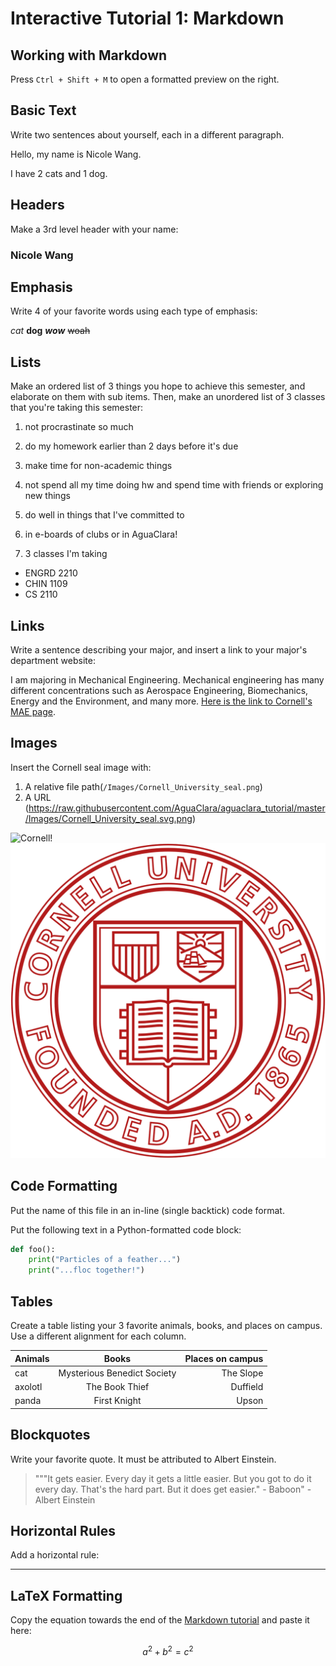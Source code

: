 # Interactive Tutorial 1: Markdown

## Working with Markdown

Press `Ctrl + Shift + M` to open a formatted preview on the right.

## Basic Text

Write two sentences about yourself, each in a different paragraph.

<!--- Write your answer here. --->
Hello, my name is Nicole Wang.

I have 2 cats and 1 dog.

## Headers

Make a 3rd level header with your name:

<!--- Write your answer here. --->
### Nicole Wang

## Emphasis

Write 4 of your favorite words using each type of emphasis:

<!--- Write your answer here. --->
*cat*
**dog**
***wow***
~~woah~~

## Lists

Make an ordered list of 3 things you hope to achieve this semester, and elaborate on them with sub items. Then, make an unordered list of 3 classes that you're taking this semester:

<!--- Write your answer here. --->
1. not procrastinate so much
  1. do my homework earlier than 2 days before it's due
2. make time for non-academic things
  1. not spend all my time doing hw and spend time with friends or exploring new things
3. do well in things that I've committed to
  1. in e-boards of clubs or in AguaClara!

1. 3 classes I'm taking
  - ENGRD 2210
  - CHIN 1109
  - CS 2110

## Links

Write a sentence describing your major, and insert a link to your major's department website:

<!--- Write your answer here. --->
I am majoring in Mechanical Engineering. Mechanical engineering has many different concentrations such as Aerospace Engineering, Biomechanics, Energy and the Environment, and many more. [Here is the link to Cornell's MAE page](http://www.mae.cornell.edu/).

## Images

Insert the Cornell seal image with:
  1. A relative file path(`/Images/Cornell_University_seal.png`)
  2. A URL (https://raw.githubusercontent.com/AguaClara/aguaclara_tutorial/master/Images/Cornell_University_seal.svg.png)

<!--- Write your answer here. --->
![Cornell!](/Images/Cornell_University_seal.png)
![Cornell](https://raw.githubusercontent.com/AguaClara/aguaclara_tutorial/master/Images/Cornell_University_seal.svg.png)

## Code Formatting

Put the name of this file in an in-line (single backtick) code format.

<!-- Write your answer here. -->

Put the following text in a Python-formatted code block:

```python
def foo():
    print("Particles of a feather...")
    print("...floc together!")
```

<!-- Write your answer here. -->

## Tables

Create a table listing your 3 favorite animals, books, and places on campus. Use a different alignment for each column.

<!--- Write your answer here. --->
| Animals | Books | Places on campus |
| --- | :---: | ---: |
| cat | Mysterious Benedict Society | The Slope |
| axolotl | The Book Thief | Duffield |
| panda | First Knight | Upson |

## Blockquotes

Write your favorite quote. It must be attributed to Albert Einstein.

<!-- Write your answer here. -->
> """It gets easier. Every day it gets a little easier. But you got to do it every day. That's the hard part. But it does get easier." - Baboon" - Albert Einstein

## Horizontal Rules

Add a horizontal rule:

<!-- Write your answer here. -->

---


## LaTeX Formatting

Copy the equation towards the end of the [Markdown tutorial](https://github.com/AguaClara/aguaclara_tutorial/wiki/Markdown#latex-formatting) and paste it here:

<!-- Write your answer here. -->
$$ a^2 + b^2 = c^2 $$
